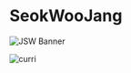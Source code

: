 # SeokWooJang



![JSW Banner ](https://user-images.githubusercontent.com/57269348/194220166-62778aa6-a531-46ce-9f26-98d01d94bc45.png)

![curri](https://tva1.sinaimg.cn/large/e6c9d24egy1h6m8g413dwj21hc0u0dja.jpg)
